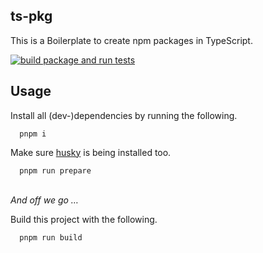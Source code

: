 ## ts-pkg

This is a Boilerplate to create npm packages in TypeScript.

[![build package and run tests](https://github.com/lucagoslar/ts-pkg/actions/workflows/main.yml/badge.svg)](https://github.com/lucagoslar/ts-pkg/actions/workflows/main.yml)

## Usage

Install all (dev-)dependencies by running the following.

```
  pnpm i
```

Make sure [husky](https://github.com/typicode/husky) is being installed too.

```
  pnpm run prepare
```

\
_And off we go …_

Build this project with the following.

```
  pnpm run build
```
